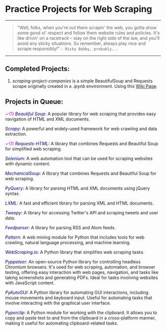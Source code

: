 # Practice Projects for Web Scraping

***

> "Well, folks, when you're out there scrapin' the web, you gotta show some good ol' respect and follow them website rules and policies. It's like drivin' on a racetrack – stay on the right side of the law, and you'll avoid any sticky situations. So remember, always play nice and scrape responsibly!" 
> `- Ricky Bobby, probably...`

***

<!-- [name](path or link to click) -->

## Completed Projects:

1. *scraping-project-companies* is a simple BeautifulSoup and Requests scrape originally created in a *.ipynb* environment. Using this [Wiki Page](https://en.wikipedia.org/wiki/List_of_largest_companies_in_the_United_States_by_revenue).

## Projects in Queue:

<span style="color: magenta">✓(1)</span> <span style="color: navy">*Beautiful Soup:*</span> A popular library for web scraping that provides easy navigation of HTML and XML documents.

<!--
Pros:
Easy to learn and use.
Excellent for parsing HTML and XML documents.
Great for web scraping static web pages.

Cons:
Cannot handle JavaScript-driven content.
-->

<span style="color: navy">*Scrapy:*</span> A powerful and widely-used framework for web crawling and data extraction.

<!--
Pros:
Powerful web scraping framework with robust features.
Supports asynchronous scraping.
Can handle large-scale web scraping projects.

Cons:
May have a steeper learning curve for beginners.
-->

<span style="color: magenta">✓(1)</span> <span style="color: navy">*Requests-HTML:*</span> A library that combines Requests and Beautiful Soup for simplified web scraping.

<!--
Pros:
Combines Requests and Beautiful Soup for a convenient scraping experience.
Easy to use for simple scraping tasks.

Cons:
Limited support for JavaScript-driven websites.
-->

<span style="color: navy">*Selenium:*</span> A web automation tool that can be used for scraping websites with dynamic content.

<!--
Pros:
Supports automation of browser interactions.
Can scrape dynamic websites.
Cross-browser compatibility.

Cons:
Slower than other methods due to browser rendering.
-->

<span style="color: navy">*MechanicalSoup:*</span> A library that combines Requests and Beautiful Soup for web scraping.

<!--
Pros:
Combines Requests and Beautiful Soup for scraping.
Easier for handling forms on websites.

Cons:
Limited support for JavaScript content.
-->

<span style="color: navy">*PyQuery:*</span> A library for parsing HTML and XML documents using jQuery syntax.

<!--
Pros:
jQuery-like syntax for parsing HTML and XML.
Suitable for developers familiar with jQuery.

Cons:
Limited features compared to more comprehensive libraries.
-->

<span style="color: navy">*LXML:*</span> A fast and efficient library for parsing XML and HTML documents.

<!--
Pros:
Fast and efficient XML and HTML parsing.
Supports XPath for advanced selection.

Cons:
Can be complex for beginners.
-->

<span style="color: navy">*Tweepy:*</span> A library for accessing Twitter's API and scraping tweets and user data.

<!--
Pros:
Provides easy access to Twitter API.
Ideal for scraping and interacting with Twitter data.

Cons:
Limited to Twitter-specific data.
-->

<span style="color: navy">*Feedparser:*</span> A library for parsing RSS and Atom feeds.

<!--
Pros:
Simplifies parsing of RSS and Atom feeds.
Suitable for working with syndicated content.

Cons:
Limited to feed parsing.
-->

<span style="color: navy">*Pattern:*</span> A web mining module for Python that includes tools for web crawling, natural language processing, and machine learning.

<!--
Pros:
Offers web mining, natural language processing, and machine learning tools.
Suitable for more advanced web scraping tasks.

Cons:
May be complex for basic scraping.
-->

<span style="color: navy">*WebScraping.io:*</span> A Python library that simplifies web scraping tasks.

<!--
Pros:
Simplifies common web scraping tasks.
Suitable for beginners.

Cons:
Limited to basic web scraping.
-->

<span style="color: navy">*Pyppeteer:*</span> An open-source Python library for controlling headless Chromium browsers. It's used for web scraping, automation, and browser testing, offering easy interaction with web pages, navigation, and tasks like taking screenshots and generating PDFs. Ideal for tasks involving websites with JavaScript content.

<!--
Pros:
Controls headless Chromium for scraping dynamic websites.
Supports tasks like taking screenshots and generating PDFs.

Cons:
Requires a heavier browser engine.
-->

<span style="color: navy">*PyAutoGUI:*</span> A Python library for automating GUI interactions, including mouse movements and keyboard input. Useful for automating tasks that involve interacting with the graphical user interface.

<!--
Pros:
Automates GUI interactions and can simulate user input.
Suitable for tasks that require interaction with desktop applications.

Cons:
May not be suitable for web scraping tasks.
-->

<span style="color: navy">*Pyperclip:*</span> A Python module for working with the clipboard. It allows you to copy and paste text to and from the clipboard in a cross-platform manner, making it useful for automating clipboard-related tasks.

<!--
Pros:
Simplifies clipboard operations.
Cross-platform compatibility.

Cons:
Limited to clipboard-related tasks.
-->